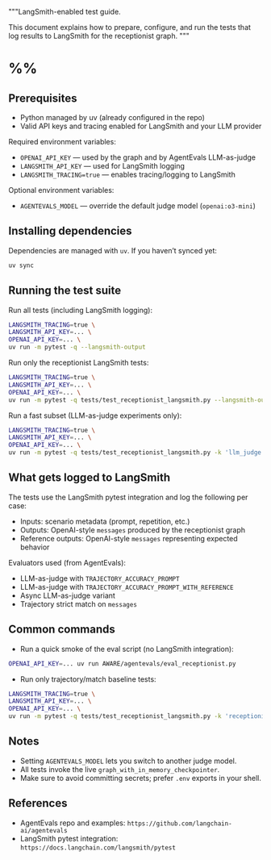 """LangSmith-enabled test guide.

This document explains how to prepare, configure, and run the tests that log
results to LangSmith for the receptionist graph.
"""

# %%

## Prerequisites

- Python managed by uv (already configured in the repo)
- Valid API keys and tracing enabled for LangSmith and your LLM provider

Required environment variables:

- `OPENAI_API_KEY` — used by the graph and by AgentEvals LLM-as-judge
- `LANGSMITH_API_KEY` — used for LangSmith logging
- `LANGSMITH_TRACING=true` — enables tracing/logging to LangSmith

Optional environment variables:

- `AGENTEVALS_MODEL` — override the default judge model (`openai:o3-mini`)

## Installing dependencies

Dependencies are managed with `uv`. If you haven’t synced yet:

```bash
uv sync
```

## Running the test suite

Run all tests (including LangSmith logging):

```bash
LANGSMITH_TRACING=true \
LANGSMITH_API_KEY=... \
OPENAI_API_KEY=... \
uv run -m pytest -q --langsmith-output
```

Run only the receptionist LangSmith tests:

```bash
LANGSMITH_TRACING=true \
LANGSMITH_API_KEY=... \
OPENAI_API_KEY=... \
uv run -m pytest -q tests/test_receptionist_langsmith.py --langsmith-output
```

Run a fast subset (LLM-as-judge experiments only):

```bash
LANGSMITH_TRACING=true \
LANGSMITH_API_KEY=... \
OPENAI_API_KEY=... \
uv run -m pytest -q tests/test_receptionist_langsmith.py -k 'llm_judge' --langsmith-output
```

## What gets logged to LangSmith

The tests use the LangSmith pytest integration and log the following per case:

- Inputs: scenario metadata (prompt, repetition, etc.)
- Outputs: OpenAI-style `messages` produced by the receptionist graph
- Reference outputs: OpenAI-style `messages` representing expected behavior

Evaluators used (from AgentEvals):

- LLM-as-judge with `TRAJECTORY_ACCURACY_PROMPT`
- LLM-as-judge with `TRAJECTORY_ACCURACY_PROMPT_WITH_REFERENCE`
- Async LLM-as-judge variant
- Trajectory strict match on `messages`

## Common commands

- Run a quick smoke of the eval script (no LangSmith integration):

```bash
OPENAI_API_KEY=... uv run AWARE/agentevals/eval_receptionist.py
```

- Run only trajectory/match baseline tests:

```bash
LANGSMITH_TRACING=true \
LANGSMITH_API_KEY=... \
OPENAI_API_KEY=... \
uv run -m pytest -q tests/test_receptionist_langsmith.py -k 'receptionist_trajectory' --langsmith-output
```

## Notes

- Setting `AGENTEVALS_MODEL` lets you switch to another judge model.
- All tests invoke the live `graph_with_in_memory_checkpointer`.
- Make sure to avoid committing secrets; prefer `.env` exports in your shell.

## References

- AgentEvals repo and examples: `https://github.com/langchain-ai/agentevals`
- LangSmith pytest integration: `https://docs.langchain.com/langsmith/pytest`
